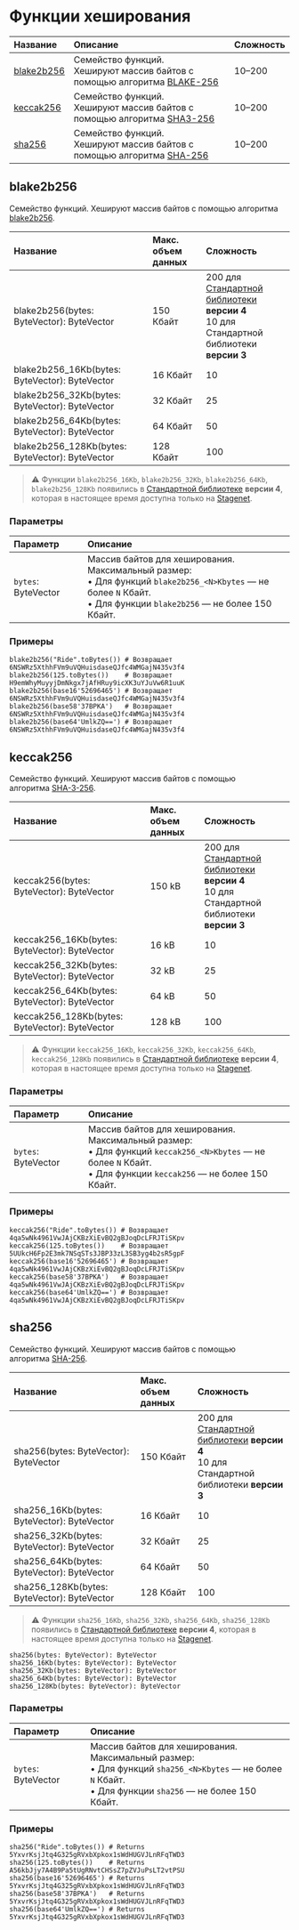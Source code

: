 # Функции хеширования

| Название | Описание | Сложность |
| :--- | :--- | :--- |
| [blake2b256](#blake2b256) | Семейство функций.<br>Хешируют массив байтов с помощью алгоритма [BLAKE-256](https://en.wikipedia.org/wiki/BLAKE_%28hash_function%29) | 10–200 |
| [keccak256](#keccak256) | Семейство функций.<br>Хешируют массив байтов с помощью алгоритма [SHA3-256](https://en.wikipedia.org/wiki/SHA-3) | 10–200 |
| [sha256](#sha256) | Семейство функций.<br>Хешируют массив байтов с помощью алгоритма [SHA-256](https://en.wikipedia.org/wiki/SHA-2) | 10–200 |

## blake2b256

Семейство функций. Хешируют массив байтов с помощью алгоритма [blake2b256](https://ru.wikipedia.org/wiki/BLAKE_%28хеш-функция%29).

| Название | Макс. объем данных | Сложность |
|:---| :--- | :--- |
| blake2b256(bytes: ByteVector): ByteVector | 150 Кбайт | 200 для [Стандартной библиотеки](/ru/ride/script/standard-library) **версии 4**<br>10 для Стандартной библиотеки **версии 3** |
| blake2b256_16Kb(bytes: ByteVector): ByteVector | 16 Кбайт | 10 |
| blake2b256_32Kb(bytes: ByteVector): ByteVector | 32 Кбайт | 25 |
| blake2b256_64Kb(bytes: ByteVector): ByteVector | 64 Кбайт | 50 |
| blake2b256_128Kb(bytes: ByteVector): ByteVector | 128 Кбайт | 100 |

> :warning: Функции `blake2b256_16Kb`, `blake2b256_32Kb`, `blake2b256_64Kb`, `blake2b256_128Kb` появились в [Стандартной библиотеке](/ru/ride/script/standard-library) **версии 4**, которая в настоящее время доступна только на [Stagenet](/ru/blockchain/blockchain-network/stage-network).

### Параметры

| Параметр | Описание |
| :--- | :--- |
| `bytes`: ByteVector | Массив байтов для хеширования.<br>Максимальный размер:<br>• Для функций `blake2b256_<N>Kbytes` — не более `N` Кбайт.<br>• Для функции `blake2b256` — не более 150 Кбайт. |

### Примеры

```ride
blake2b256("Ride".toBytes()) # Возвращает 6NSWRz5XthhFVm9uVQHuisdaseQJfc4WMGajN435v3f4
blake2b256(125.toBytes())    # Возвращает H9emWhyMuyyjDmNkgx7jAfHRuy9icXK3uYJuVw6R1uuK
blake2b256(base16'52696465') # Возвращает 6NSWRz5XthhFVm9uVQHuisdaseQJfc4WMGajN435v3f4
blake2b256(base58'37BPKA')   # Возвращает 6NSWRz5XthhFVm9uVQHuisdaseQJfc4WMGajN435v3f4
blake2b256(base64'UmlkZQ==') # Возвращает 6NSWRz5XthhFVm9uVQHuisdaseQJfc4WMGajN435v3f4
```

## keccak256

Семейство функций. Хешируют массив байтов с помощью алгоритма [SHA-3-256](https://ru.wikipedia.org/wiki/SHA-3).

| Название | Макс. объем данных | Сложность |
|:---| :--- | :--- |
| keccak256(bytes: ByteVector): ByteVector | 150 kB | 200 для [Стандартной библиотеки](/ru/ride/script/standard-library) **версии 4**<br>10 для Стандартной библиотеки **версии 3** |
| keccak256_16Kb(bytes: ByteVector): ByteVector | 16 kB | 10 |
| keccak256_32Kb(bytes: ByteVector): ByteVector | 32 kB | 25 |
| keccak256_64Kb(bytes: ByteVector): ByteVector | 64 kB | 50 |
| keccak256_128Kb(bytes: ByteVector): ByteVector | 128 kB | 100 |

> :warning: Функции `keccak256_16Kb`, `keccak256_32Kb`, `keccak256_64Kb`, `keccak256_128Kb` появились в [Стандартной библиотеке](/ru/ride/script/standard-library) **версии 4**, которая в настоящее время доступна только на [Stagenet](/ru/blockchain/blockchain-network/stage-network).

### Параметры

| Параметр | Описание |
| :--- | :--- |
| `bytes`: ByteVector | Массив байтов для хеширования.<br>Максимальный размер:<br>• Для функций `keccak256_<N>Kbytes` — не более `N` Кбайт.<br>• Для функции `keccak256` — не более 150 Кбайт. |

### Примеры

```ride
keccak256("Ride".toBytes()) # Возвращает 4qa5wNk4961VwJAjCKBzXiEvBQ2gBJoqDcLFRJTiSKpv
keccak256(125.toBytes())    # Возвращает 5UUkcH6Fp2E3mk7NSqSTs3JBP33zL3SB3yg4b2sR5gpF
keccak256(base16'52696465') # Возвращает 4qa5wNk4961VwJAjCKBzXiEvBQ2gBJoqDcLFRJTiSKpv
keccak256(base58'37BPKA')   # Возвращает 4qa5wNk4961VwJAjCKBzXiEvBQ2gBJoqDcLFRJTiSKpv
keccak256(base64'UmlkZQ==') # Возвращает 4qa5wNk4961VwJAjCKBzXiEvBQ2gBJoqDcLFRJTiSKpv
```

## sha256

Семейство функций. Хешируют массив байтов с помощью алгоритма [SHA-256](https://ru.wikipedia.org/wiki/SHA-2).

| Название | Макс. объем данных | Сложность |
|:---| :--- | :--- |
| sha256(bytes: ByteVector): ByteVector | 150 Кбайт | 200 для [Стандартной библиотеки](/ru/ride/script/standard-library) **версии 4**<br>10 для Стандартной библиотеки **версии 3** |
| sha256_16Kb(bytes: ByteVector): ByteVector | 16 Кбайт | 10 |
| sha256_32Kb(bytes: ByteVector): ByteVector | 32 Кбайт | 25 |
| sha256_64Kb(bytes: ByteVector): ByteVector | 64 Кбайт | 50 |
| sha256_128Kb(bytes: ByteVector): ByteVector | 128 Кбайт | 100 |

> :warning: Функции `sha256_16Kb`, `sha256_32Kb`, `sha256_64Kb`, `sha256_128Kb` появились в [Стандартной библиотеке](/ru/ride/script/standard-library) **версии 4**, которая в настоящее время доступна только на [Stagenet](/ru/blockchain/blockchain-network/stage-network).

``` ride
sha256(bytes: ByteVector): ByteVector
sha256_16Kb(bytes: ByteVector): ByteVector
sha256_32Kb(bytes: ByteVector): ByteVector
sha256_64Kb(bytes: ByteVector): ByteVector
sha256_128Kb(bytes: ByteVector): ByteVector
```

### Параметры

| Параметр | Описание |
| :--- | :--- |
| `bytes`: ByteVector | Массив байтов для хеширования.<br>Максимальный размер:<br>• Для функций `sha256_<N>Kbytes` — не более `N` Кбайт.<br>• Для функции `sha256` — не более 150 Кбайт. |

### Примеры

```ride
sha256("Ride".toBytes()) # Returns 5YxvrKsjJtq4G325gRVxbXpkox1sWdHUGVJLnRFqTWD3
sha256(125.toBytes())    # Returns A56kbJjy7A4B9Pa5tUgRNvtCHSsZ7pZVJuPsLT2vtPSU
sha256(base16'52696465') # Returns 5YxvrKsjJtq4G325gRVxbXpkox1sWdHUGVJLnRFqTWD3
sha256(base58'37BPKA')   # Returns 5YxvrKsjJtq4G325gRVxbXpkox1sWdHUGVJLnRFqTWD3
sha256(base64'UmlkZQ==') # Returns 5YxvrKsjJtq4G325gRVxbXpkox1sWdHUGVJLnRFqTWD3
```
